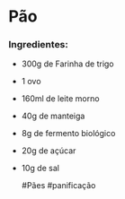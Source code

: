 # Pão

### Ingredientes:
 
- 300g de Farinha de trigo
- 1 ovo
- 160ml de leite morno                                                                 
- 40g de manteiga
- 8g de fermento biológico
- 20g de açúcar 
- 10g de sal




  #Pães #panificação
